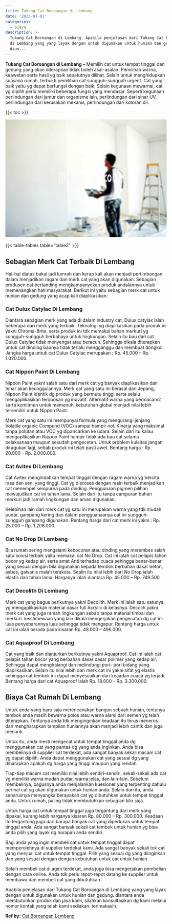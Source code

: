 ```yaml
---
title: Tukang Cat Boroangan di Lembang
date: '2025-07-01'
categories:
  - biaya
description: >-
  Tukang Cat Boroangan di Lembang. Apabila penjelasan dari Tukang Cat Boroangan
  di Lembang yang yang layak dengan untuk digunakan untuk hunian dan gedung.
  dian...
---
```


**Tukang Cat Boroangan di Lembang** – Memilih cat untuk tempat tinggal dan gedung yang akan diterapkan tidak boleh asal-asalan. Pemilihan warna, keawetan serta hasil yg baik sepatutnya dilihat. Selain untuk menghidupkan suasana rumah, terbukti pemilihan cat sungguh-sungguh urgent. Cat yang baik yaitu yg dapat berfungsi dengan baik. Selain kegunaan mewarnai, cat yg dipilih perlu memiliki beberapa fungsi yang mendasar. Seperti kegunaan perlindungan dari jamur dan organisme lain, perlindungan dari sinar UV, perlindungan dari kerusakan mekanis, perlindungan dari kotoran dll.

{{< toc >}}

![Tukang Cat Boroangan di Lembang](/images/jasa-cat-murah21.png)

{{< table-tables table="table2" >}}

## Sebagian Merk Cat Terbaik Di Lembang

Hal-hal diatas bakal jadi lumrah dan kerap kali akan menjadi pertimbangan dalam menjadikan ragam dan merk cat yang akan digunakan. Sebagian produsen cat bertanding mengkampanyekan produk andalannya untuk memenangkan hati masyarakat. Berikut ini yaitu sebagian merk cat untuk hunian dan gedung yang acap kali diaplikasikan:

### Cat Dulux Catylac Di Lembang

Diantara sebagian merk yang ada di dalam industry cat, Dulux catylax ialah beberapa dari merk yang terbaik. Teknologi yg diaplikasikan pada produk ini yakni Chroma-Brite, serta produk ini tdk memakai bahan merkuri yg sungguh-sungguh berbahaya untuk lingkungan. Selain itu bau dari cat Dulux Catylac tidak menyengat atau beracun. Sehingga dikala diterapkan untuk cat dinding baunya tidak terlalu mengganggu dan membuat dongkol. Jangka harga untuk cat Dulux Catylac merupakan : Rp. 45.000 – Rp. 1.020.000.

### Cat Nippon Paint Di Lembang

Nippon Paint yakni salah satu dari merk cat yg banyak diaplikasikan dan tenar akan keunggulannya. Merk cat yang satu ini berasal dari Jepang, Nippon Paint identik dg produk yang bermutu tinggi serta selalu mengaplikasikan terobosan yg inovatif. Alternatif warna yang bermacam2 serta komitmen untuk memenuhi kebutuhan global menjadi nilai lebih tersendiri untuk Nippon Paint.

Merk cat yang satu ini mempunyai formula yang mengurangi jenjang Volatile organic Compund (VOC) sampai hampir nol. Kinerja yang maksimal tanpa polutan atau VOC yg dipancarkan ke udara. Selain dari itu kalau mengaplikasikan Nippon Paint hampir tidak ada bau cat selama pelaksanaan maupun sesudah pengecetan. Untuk problem kulaitas jangan diragukan lagi, sebab produk ini telah pasti awet. Bentang harga : Rp. 20.000 – Rp. 2.000.000.

### Cat Avitex Di Lembang

Cat Avitex mengindahkan tempat tinggal dengan ragam warna yg bercita rasa dan seni yang tinggi. Cat yg diproses dengan resin terbaik menjadikan cat menempel sempurna pada dinding. Penggunaan pigmen pilihan mewujudkan cat ini tahan lama. Selain dari itu tanpa campuran bahan merkuri jadi ramah lingkungan dan aman digunakan.

Kelebihan lain dari merk cat yg satu ini merupakan warna yang tdk mudah pudar, gampang kering dan dalam pengguanaanya cat ini sungguh-sungguh gampang digunakan. Rentang harga dari cat merk ini yakni : Rp. 25.000 – Rp. 1.206.000.

### Cat No Drop Di Lembang

Bila rumah sering mengalami kebocoran atau dinding yang merembes salah satu solusi terbaik yaitu memakai cat No Drop. Cat ini ialah cat pelapis tahan bocor yg kedap air, serta amat Anti terhadap cuaca sehingga benar-benar yang sesuai dengan bila digunakan kepada tembok berbahan dasar beton, asbes, galvanis malah terakota. Sealin itu nilai lebih dari No Drop ialah elastis dan tahan lama. Harganya ialah diantara Rp. 45.000 – Rp. 749.500

### Cat Decolith Di Lembang

Merk cat yang bagus berikutnya yakni Decolith. Merk ini ialah satu satunya yg mengaplikasikan material dasar full Acrylic di kelasnya. Decolih yakni merk cat yang juga ramah lingkungan sebab tanpa material timbal dan merkuri. keistimewaan yang lain dikala mengerjakan pengecatan dg cat ini luas penyebarannya luas sehingga tidak mengapur. Rentang harga untuk cat ini ialah berada pada kisaran Rp. 48.000 – 496.000.

### Cat Aquaproof Di Lembang

Cat yang baik dan dianjurkan berikutnya yakni Aquaproof. Cat ini ialah cat pelapis tahan bocor yang berbahan dasar dasar polimer yang kedap air. Sehingga dapat menghalangi dan melindungi pori- pori bidang yang diaplikasikan. Selain itu nilai lebih dari merk cat ini yakni sifat yg elastis sehingga cat tembok ini dapat menyesuaikan dari keaadan cuaca yg terjadi. Bentang harga dari cat Aquaproof ialah Rp. 18.000 – Rp. 3.300.000.

## Biaya Cat Rumah Di Lembang

Untuk anda yang baru saja merencanakan bangun sebuah hunian, tentunya tembok anda masih bewarna polos atau warna alami dari semen yg telah diterapkan. Tentunya anda tdk menginginkan keadaan itu terus menerus dan mengharapkan tampilan huniannya akan menjadi lebih cantik dan juga menarik.

Untuk itu, anda mesti mengecat untuk tempat tinggal anda dg menggunakan cat yang pantas dg yang anda inginkan. Anda bisa membelinya di supplier cat terdekat, ada sangat banyak sekali macam cat yg dapat dipilih. Anda dapat menggunakan cat yang sesuai dg yang diharapkan apakah dg harga yang tinggi maupun yang rendah.

Tiap-tiap macam cat memiliki nilai lebih sendiri-sendiri, sekali-sekali ada cat yg memiliki warna mudah pudar, warna jelas, dan lain-lain. Sebelum membelinya, bagusnya anda menjalankan kuesioner yang terpenting dahulu perihal cat yg akan digunakan untuk hunian anda. Selain dari itu, anda seharusnya menyangka berapakah cat yg dibutuhkan untuk tempat tinggal anda. Untuk rumah, paling tidak membutuhkan sebagian kilo saja.

Untuk harga cat untuk tempat tinggal juga tergantung dari merk yang dipakai, kurang lebih harganya kisaran Rp. 80.000 – Rp. 300.000. Keadaan itu tergantung juga dari barapa banyak cat yang diperlukan untuk tempat tinggal anda. Ada sangat banyak sekali cat tembok untuk hunian yg bisa anda pilih yang layak dg harapan anda sendiri.

Bagi anda yang ingin membeli cat untuk tempat tinggal dapat memperolehnya di supplier terdekat kami. Ada sangat banyak sekali tok cat yang menjual cat untuk tempat tinggal. Pilih yang sesuai dg yang diinginkan dan yang sesuai dengan dengan kebutuhan untuk cat untuk hunian.

Selain membeli cat di agen terdekat, anda juga bisa mengerjakan pembelian dengan cara online. Anda tdk perlu repot-repot datang ke supplier untuk membawa dan membeli cat yang dibutuhkan.

Apabila penjelasan dari Tukang Cat Boroangan di Lembang yang yang layak dengan untuk digunakan untuk hunian dan gedung. diantara anda membutuhkan produk dan jasa kami, silahkan konsultasikan dg kami melalui nomor kontak yang telah kami sediakan. terimakasih.

**Ref by:** [Cat Boroangan Lembang](https://id.wikipedia.org/wiki/Cat)
